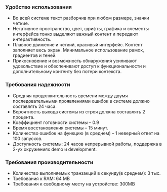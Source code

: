 ### Удобство использования
* Во всей системе текст разборчив при любом размере, значки четкие.
* Негативное пространство, цвет, шрифты, графика и элементы интерфейса тонко выделяют важный контент и передают интерактивность.
* Плавное движение и четкий, красивый интерфейс. Контент заполняет весь экран. Минимальное использование рамок, градиентов и теней.
* Прикосновение и возможность обнаружения усиливают удовольствие и обеспечивают доступ к функциональности и дополнительному контенту без потери контекста. 
### Требования надежности
* Средняя продолжительность времени между двумя последовательными проявлениями ошибок в системе должно составлять 24 часа.
* Вероятность выхода системы из строя должна составлять 2 процента.
* Коэффициент готовности системы – 0.9
* Время восстановления системы – 15 минут.
* Количество ошибок на функцию (в среднем) – 1 неверный ответ на 100 запусков.
* Доступность системы: 24 часов непрерывной работы, поддержка в 2-ух окружениях demo и development.
### Требования производительности
* Количество выполняемых транзакций в секунду(в среднем): 3 тыс.
* Требования к RAM: 64 MB
* Требования к свободному месту на устройстве: 300МB
